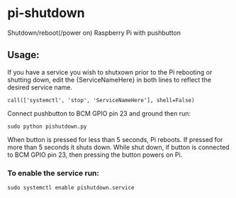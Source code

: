 pi-shutdown
===========

Shutdown/reboot(/power on) Raspberry Pi with pushbutton

## Usage:
If you have a service you wish to shutxown prior to the Pi rebooting or shutting down, edit the {ServiceNameHere} in both lines to reflect the desired service name.
```
call(['systemctl', 'stop', 'ServiceNameHere'], shell=False)
```

Connect pushbutton to BCM GPIO pin 23 and ground then run:
```
sudo python pishutdown.py
```

When button is pressed for less than 5 seconds, Pi reboots. If pressed for more than 5 seconds it shuts down.
While shut down, if button is connected to BCM GPIO pin 23, then pressing the button powers on Pi.

### To enable the service run:
```
sudo systemctl enable pishutdown.service
```
